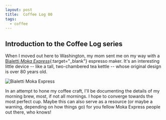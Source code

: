 ```yaml
---
layout: post
title:  Coffee Log 00
tags:
  - coffee
---
```


## Introduction to the Coffee Log series

When I moved out here to Washington, my mom sent me on my way with a [Bialetti
*Moka Express*<i class="fa fa-external-link"></i>][bialetti]{:target="_blank"}
espresso maker. It's an interesting little device -- like a tall, two-chambered
tea kettle -- whose original design is over 80 years old.

<!-- MORE -->

![Bialetti Moka Express][bialetti-img]

In an attempt to hone my coffee craft, I'll be documenting the details of my
morning brew, most, if not all mornings. I hope to converge towards the most
perfect cup. Maybe this can also serve as a resource (or maybe a warning,
depending on how things go) for you fellow Moka Express people out there, who
knows!

[bialetti]: https://bialetti.com/coffee/stovetop/moka-express-c-1_7_22.html
[bialetti-img]: https://s7d2.scene7.com/is/image/BedBathandBeyond/7524214683046p?$478$
